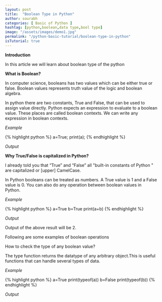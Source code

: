 ```yaml
---
layout: post
title:  "Boolean Type in Python"
author: sourabh
categories: [ Basic of Python ]
hashtag: [python,boolean,data type,bool type]
image: "/assets/images/demo1.jpg"
permalink: "/python-basic-tutorial/boolean-type-in-python"
isTutorial: true
---
```


**Introduction**

In this article we will learn about boolean type of the python 

**What is Boolean?**

In computer science, booleans has two values which can be either true or false. Boolean values represents truth value of the logic and boolean algebra.

In python there are two constants, True and False, that can be used to assign value directly. Python expects an expression to evaluate to a boolean value. These places are called boolean contexts. We can write any expression in boolean contexts.

*Example*

{% highlight python %}
a=True;
print(a);
{% endhighlight %}

*Output*

**Why True/False is capitalized in Python?**

I already told you that “True” and “False” all "built-in constants of Python " are capitalized or [upper] CamelCase.

In Python booleans can be treated as numbers. A True value is 1 and a False value is 0. You can also do any operation between boolean values in Python.

*Example*

{% highlight python %}
a=True
b=True
print(a+b) 
{% endhighlight %}

*Output*


Output of the above result will be 2.

Following are some examples of boolean operations

How to check the type of any boolean value?

The type function returns the datatype of any arbitrary object.This is useful functions that can handle several types of data.

*Example*

{% highlight python %}
a=True
print(typeof(a))
b=False
print(typeof(b))
{% endhighlight %}

*Output*
